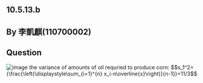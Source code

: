 ## 10.5.13.b
## By 李凱麒(110700002)

## Question
![image](https://github.com/HWTeng-Course/202402-Statistics/assets/162072191/1792a458-ac8b-4a70-bde8-708446066f95)
the variance of amounts of oil requried to produce corn:
 $$s_1^2=\{\frac{\left(\displaystyle\sum_{i=1}^{n} x_i-n\overline{x}\right)}{n-1}}=11/3$$
